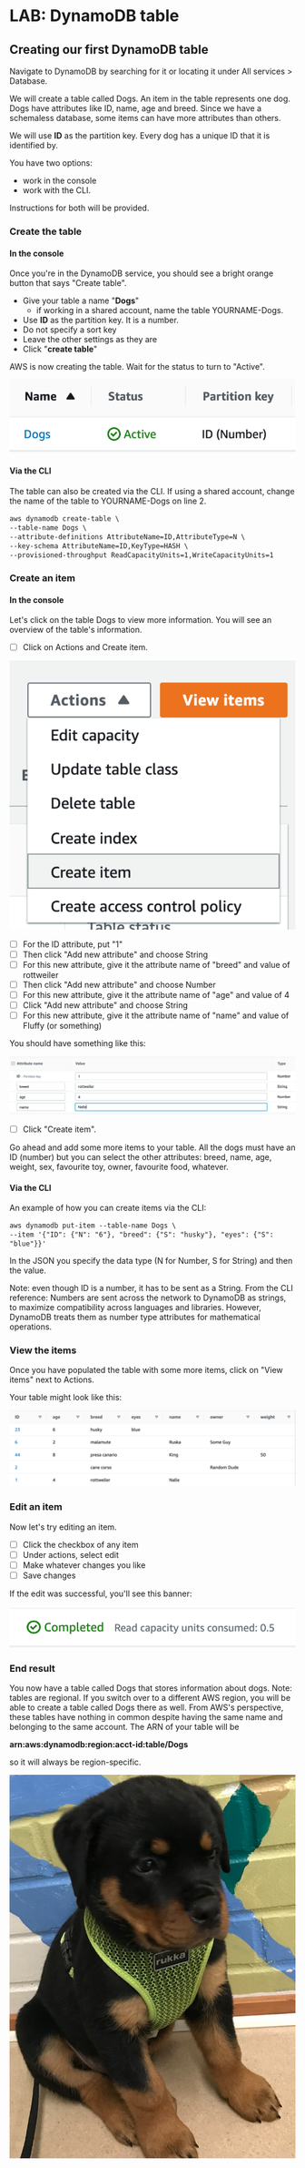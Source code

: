 # LAB: DynamoDB table

## Creating our first DynamoDB table

Navigate to DynamoDB by searching for it or locating it under All services > Database.&#x20;

We will create a table called Dogs. An item in the table represents one dog. Dogs have attributes like ID, name, age and breed. Since we have a schemaless database, some items can have more attributes than others.&#x20;

We will use **ID** as the partition key. Every dog has a unique ID that it is identified by.&#x20;

You have two options:&#x20;

* work in the console
* work with the CLI.&#x20;

Instructions for both will be provided.&#x20;

### Create the table

#### In the console

Once you're in the DynamoDB service, you should see a bright orange button that says "Create table".&#x20;

* Give your table a name "**Dogs**"
  * if working in a shared account, name the table YOURNAME-Dogs.
* Use **ID** as the partition key. It is a number.&#x20;
* Do not specify a sort key
* Leave the other settings as they are
* Click "**create table**"

AWS is now creating the table. Wait for the status to turn to "Active".&#x20;

![Table Dogs is now ready](<../../.gitbook/assets/image (196).png>)

#### Via the CLI

The table can also be created via the CLI. If using a shared account, change the name of the table to YOURNAME-Dogs on line 2.

```
aws dynamodb create-table \
--table-name Dogs \
--attribute-definitions AttributeName=ID,AttributeType=N \
--key-schema AttributeName=ID,KeyType=HASH \
--provisioned-throughput ReadCapacityUnits=1,WriteCapacityUnits=1
```

### Create an item&#x20;

#### In the console

Let's click on the table Dogs to view more information. You will see an overview of the table's information.&#x20;

* [ ] Click on Actions and Create item.&#x20;

![](<../../.gitbook/assets/image (106).png>)

* [ ] For the ID attribute, put "1"
* [ ] Then click "Add new attribute" and choose String
* [ ] For this new attribute, give it the attribute name of "breed" and value of rottweiler
* [ ] Then click "Add new attribute" and choose Number
* [ ] For this new attribute, give it the attribute name of "age" and value of 4
* [ ] Click "Add new attribute" and choose String
* [ ] For this new attribute, give it the attribute name of "name" and value of Fluffy (or something)&#x20;

You should have something like this:

![item in the Dogs table](<../../.gitbook/assets/image (212) (1).png>)

* [ ] Click "Create item".&#x20;

Go ahead and add some more items to your table. All the dogs must have an ID (number) but you can select the other attributes: breed, name, age, weight, sex, favourite toy, owner, favourite food, whatever.

#### Via the CLI&#x20;

An example of how you can create items via the CLI:

```
aws dynamodb put-item --table-name Dogs \
--item '{"ID": {"N": "6"}, "breed": {"S": "husky"}, "eyes": {"S": "blue"}}'
```

In the JSON you specify the data type (N for Number, S for String) and then the value.&#x20;

Note: even though ID is a number, it has to be sent as a String. From the CLI reference: Numbers are sent across the network to DynamoDB as strings, to maximize compatibility across languages and libraries. However, DynamoDB treats them as number type attributes for mathematical operations.

### View the items

Once you have populated the table with some more items, click on "View items" next to Actions.&#x20;

Your table might look like this:

![Dogs table](<../../.gitbook/assets/image (86).png>)

### Edit an item

Now let's try editing an item.&#x20;

* [ ] Click the checkbox of any item
* [ ] Under actions, select edit
* [ ] Make whatever changes you like
* [ ] Save changes

If the edit was successful, you'll see this banner:

![Wonder what that means](<../../.gitbook/assets/image (89).png>)

### End result

You now have a table called Dogs that stores information about dogs. Note: tables are regional. If you switch over to a different AWS region, you will be able to create a table called Dogs there as well. From AWS's perspective, these tables have nothing in common despite having the same name and belonging to the same account. The ARN of your table will be&#x20;

**arn:aws:dynamodb:region:acct-id:table/Dogs**

so it will always be region-specific.&#x20;

!['{"ID": {"N": "1"}, "breed": {"S": "rottweiler"}, "eyes": {"S": "brown"\}}'](<../../.gitbook/assets/image (438).png>)
